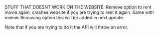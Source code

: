 STUFF THAT DOESNT WORK ON THE WEBSITE:
Remove option to rent movie again, crashes website if you are trying to rent it again. Same with review.
Removing option this will be added in next update.

Note that if you are trying to do it the API will throw an error.